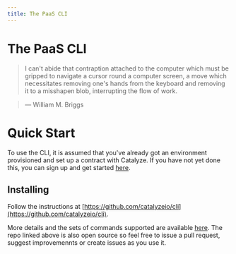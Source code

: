 ```yaml
---
title: The PaaS CLI
---
```

# The PaaS CLI

> I can't abide that contraption attached to the computer which must be gripped to navigate a cursor round a computer screen, a move which necessitates removing one's hands from the keyboard and removing it to a misshapen blob, interrupting the flow of work.

> — William M. Briggs

# Quick Start
To use the CLI, it is assumed that you've already got an environment provisioned and set up a contract with Catalyze. If you have not yet done this, you can sign up and get started [here](https://catalyze.io/signup/paas).

## Installing
Follow the instructions at [https://github.com/catalyzeio/cli](https://github.com/catalyzeio/cli).

More details and the sets of commands supported are available [here](https://resources.catalyze.io/paas/paas-cli-reference/). The repo linked above is also open source so feel free to issue a pull request, suggest improvemennts or create issues as you use it.

<!--## Associating a local repository with a provisioned environment

1. `cd` into the project directory (the one that contains the `.git` directory).
2. `catalyze associate <environment>`, substituting `<environment>` for the name of the environment you had provisioned.
    * This will ask you for a set of credentials. These are the same credentials you use on the dashboard.
    * Your environment name is listed in the dashboard. If you're not sure, run `catalyze environments` - this will list all environments to which you have access.
3. You should now have a git remote named `catalyze`. To verify: `git remote -v`

## Building/Deploying
To deploy, simply push `master` to the `catalyze` remote (`git push catalyze master`).

## Environment Variables
* To check what's set: `catalyze vars`
* To set a variable: `catalyze vars set VARIABLE_NAME=value [VARIABLE_NAME_2=value2 ...]`
* To unset a variable: `catalyze vars delete VARIABLE_NAME`

Environment variable changes will get picked up when a deploy or redeploy occurs.

## Redeploying
Each successful new build from a push will restart that container. If you'd like to redeploy without a push (to pick up environment variable changes, for example), use `catalyze redeploy`.

## Helpful commands
* `catalyze status` - Shows the status of your environment and each service.
* `catalyze dashboard` - Open the dashboard in your default browser.

Run `catalyze --help` for the full list. To get help on an individual command, run `catalyze <command> --help`. -->
